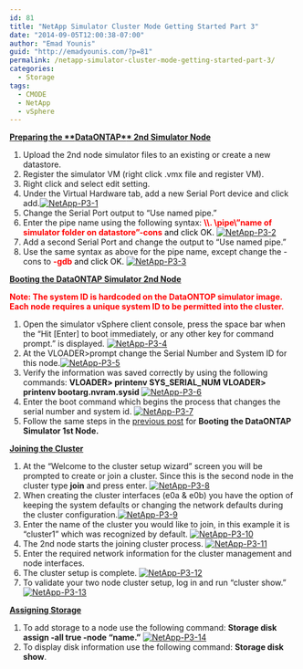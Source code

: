 ```yaml
---
id: 81
title: "NetApp Simulator Cluster Mode Getting Started Part 3"
date: "2014-09-05T12:00:38-07:00"
author: "Emad Younis"
guid: "http://emadyounis.com/?p=81"
permalink: /netapp-simulator-cluster-mode-getting-started-part-3/
categories:
  - Storage
tags:
  - CMODE
  - NetApp
  - vSphere
---
```


<span style="text-decoration: underline;">**Preparing the \*\***DataONTAP\***\* 2nd Simulator Node** </span>

1. Upload the 2nd node simulator files to an existing or create a new datastore.
2. Register the simulator VM (right click .vmx file and register VM).
3. Right click and select edit setting.
4. Under the Virtual Hardware tab, add a new Serial Port device and click add.[![NetApp-P3-1](https://emadyounis.com/assets/img/2014/09/NetApp-P3-1.jpg?resize=599%2C625)](https://emadyounis.com/assets/img/2014/09/NetApp-P3-1.jpg)
5. Change the Serial Port output to “Use named pipe.”
6. Enter the pipe name using the following syntax: <span style="color: #ff0000;">**\\\\. \\pipe\\”name of simulator folder on datastore”-cons** <span style="color: #000000;">and click OK.
   [![NetApp-P3-2](https://emadyounis.com/assets/img/2014/09/NetApp-P3-2.jpg?resize=602%2C255)](https://emadyounis.com/assets/img/2014/09/NetApp-P3-2.jpg)</span></span>
7. Add a second Serial Port and change the output to “Use named pipe.”
8. Use the same syntax as above for the pipe name, except change the -cons to<span style="color: #ff0000;"> **-gdb** <span style="color: #000000;">and click OK.
   [![NetApp-P3-3](https://emadyounis.com/assets/img/2014/09/NetApp-P3-3.jpg?resize=600%2C277)](https://emadyounis.com/assets/img/2014/09/NetApp-P3-3.jpg)</span></span>

<span style="text-decoration: underline;">**Booting the DataONTAP Simulator 2nd Node**</span>

**<span style="color: #ff0000;">Note: The system ID is hardcoded on the DataONTOP simulator image. Each node requires a unique system ID to be permitted into the cluster.</span>**

1. Open the simulator vSphere client console, press the space bar when the “Hit \[Enter\] to boot immediately, or any other key for command prompt.” is displayed.
   [![NetApp-P3-4](https://emadyounis.com/assets/img/2014/09/NetApp-P3-4.jpg?resize=720%2C164)](https://emadyounis.com/assets/img/2014/09/NetApp-P3-4.jpg)
2. At the VLOADER&gt;prompt change the Serial Number and System ID for this node.[![NetApp-P3-5](https://emadyounis.com/assets/img/2014/09/NetApp-P3-5.jpg?resize=456%2C33)](https://emadyounis.com/assets/img/2014/09/NetApp-P3-5.jpg)
3. Verify the information was saved correctly by using the following commands:
   **VLOADER&gt; printenv SYS_SERIAL_NUM VLOADER&gt; printenv bootarg.nvram.sysid**
   [![NetApp-P3-6](https://emadyounis.com/assets/img/2014/09/NetApp-P3-6.jpg?resize=421%2C82)](https://emadyounis.com/assets/img/2014/09/NetApp-P3-6.jpg)
4. Enter the boot command which begins the process that changes the serial number and system id.
   [![NetApp-P3-7](https://emadyounis.com/assets/img/2014/09/NetApp-P3-7.jpg?resize=384%2C19)](https://emadyounis.com/assets/img/2014/09/NetApp-P3-7.jpg)
5. Follow the same steps in the [previous post](http://emadyounis.com/storage/netapp-simulator-cluster-mode-getting-started-part-2/ "NetApp Simulator Cluster Mode Getting Started Part 2") for **Booting the DataONTAP Simulator 1st Node.**

<span style="text-decoration: underline;">**Joining the Cluster**</span>

1. At the “Welcome to the cluster setup wizard” screen you will be prompted to create or join a cluster. Since this is the second node in the cluster type **join** and press enter.
   [![NetApp-P3-8](https://emadyounis.com/assets/img/2014/09/NetApp-P3-8.jpg?resize=719%2C269)](https://emadyounis.com/assets/img/2014/09/NetApp-P3-8.jpg)
2. When creating the cluster interfaces (e0a &amp; e0b) you have the option of keeping the system defaults or changing the network defaults during the cluster configuration.[![NetApp-P3-9](https://emadyounis.com/assets/img/2014/09/NetApp-P3-9.jpg?resize=720%2C171)](https://emadyounis.com/assets/img/2014/09/NetApp-P3-9.jpg)
3. Enter the name of the cluster you would like to join, in this example it is “cluster1” which was recognized by default.
   [![NetApp-P3-10](https://emadyounis.com/assets/img/2014/09/NetApp-P3-10.jpg?resize=720%2C127)](https://emadyounis.com/assets/img/2014/09/NetApp-P3-10.jpg)
4. The 2nd node starts the joining cluster process.
   [![NetApp-P3-11](https://emadyounis.com/assets/img/2014/09/NetApp-P3-11.jpg?resize=477%2C90)](https://emadyounis.com/assets/img/2014/09/NetApp-P3-11.jpg)
5. Enter the required network information for the cluster management and node interfaces.
6. The cluster setup is complete.
   [![NetApp-P3-12](https://emadyounis.com/assets/img/2014/09/NetApp-P3-12.jpg?resize=465%2C71)](https://emadyounis.com/assets/img/2014/09/NetApp-P3-12.jpg)
7. To validate your two node cluster setup, log in and run “cluster show.” [![NetApp-P3-13](https://emadyounis.com/assets/img/2014/09/NetApp-P3-13.jpg?resize=575%2C172)](https://emadyounis.com/assets/img/2014/09/NetApp-P3-13.jpg)

**<span style="text-decoration: underline;">Assigning Storage</span>**

1. To add storage to a node use the following command: **Storage disk assign -all true -node “name.”**
   [![NetApp-P3-14](https://emadyounis.com/assets/img/2014/09/NetApp-P3-14.jpg?resize=653%2C95)](https://emadyounis.com/assets/img/2014/09/NetApp-P3-14.jpg)
2. To display disk information use the following command: **Storage disk show**.
